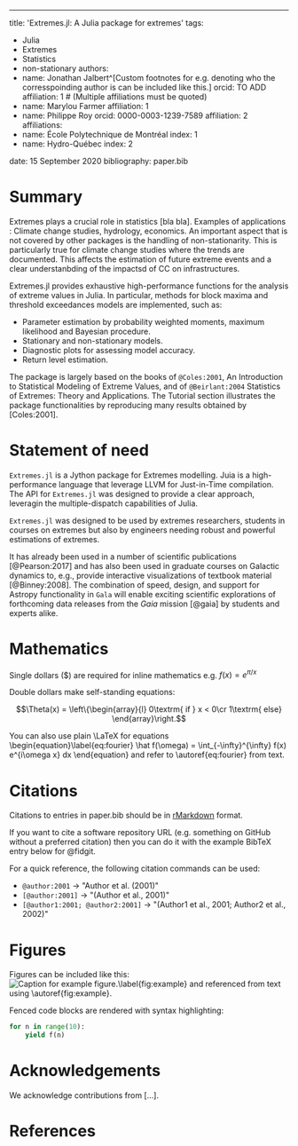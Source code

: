 ---
title: 'Extremes.jl: A Julia package for extremes'
tags:
  - Julia
  - Extremes
  - Statistics
  - non-stationary
authors:
  - name: Jonathan Jalbert^[Custom footnotes for e.g. denoting who the corresspoinding author is can be included like this.]
    orcid: TO ADD
    affiliation: 1 # (Multiple affiliations must be quoted)
  - name: Marylou Farmer
    affiliation: 1
  - name: Philippe Roy
    orcid: 0000-0003-1239-7589
    affiliation: 2
affiliations:
 - name: École Polytechnique de Montréal
   index: 1
 - name: Hydro-Québec
   index: 2
 
date: 15 September 2020
bibliography: paper.bib

# Summary

Extremes plays a crucial role in statistics [bla bla]. Examples of applications : Climate change studies, hydrology, economics. An important aspect that is not covered by other packages is the handling of non-stationarity. This is particularly true for climate change studies where the trends are documented. This affects the estimation of future extreme events and a clear understanbding of the impactsd of CC on infrastructures.

Extremes.jl provides exhaustive high-performance functions for the analysis of extreme values in Julia. In particular, methods for block maxima and threshold exceedances models are implemented, such as:

* Parameter estimation by probability weighted moments, maximum likelihood and Bayesian procedure.
* Stationary and non-stationary models.
* Diagnostic plots for assessing model accuracy.
* Return level estimation.

The package is largely based on the books of `@Coles:2001`, An Introduction to Statistical Modeling of Extreme Values, and of `@Beirlant:2004` Statistics of Extremes: Theory and Applications. The Tutorial section illustrates the package functionalities by reproducing many results obtained by [Coles:2001].

# Statement of need 

`Extremes.jl` is a Jython package for Extremes modelling. Juia is a high-performance 
language that leverage LLVM for Just-in-Time compilation. The API for `Extremes.jl` was
designed to provide a clear approach, leveragin the multiple-dispatch capabilities of Julia.

`Extremes.jl` was designed to be used by extremes researchers,
students in courses on extremes but also by engineers needing robust and powerful estimations of extremes.

It has already been used in a number of scientific publications [@Pearson:2017] and has also been
used in graduate courses on Galactic dynamics to, e.g., provide interactive
visualizations of textbook material [@Binney:2008]. The combination of speed,
design, and support for Astropy functionality in `Gala` will enable exciting
scientific explorations of forthcoming data releases from the *Gaia* mission
[@gaia] by students and experts alike.

# Mathematics

Single dollars ($) are required for inline mathematics e.g. $f(x) = e^{\pi/x}$

Double dollars make self-standing equations:

$$\Theta(x) = \left\{\begin{array}{l}
0\textrm{ if } x < 0\cr
1\textrm{ else}
\end{array}\right.$$

You can also use plain \LaTeX for equations
\begin{equation}\label{eq:fourier}
\hat f(\omega) = \int_{-\infty}^{\infty} f(x) e^{i\omega x} dx
\end{equation}
and refer to \autoref{eq:fourier} from text.

# Citations

Citations to entries in paper.bib should be in
[rMarkdown](http://rmarkdown.rstudio.com/authoring_bibliographies_and_citations.html)
format.

If you want to cite a software repository URL (e.g. something on GitHub without a preferred
citation) then you can do it with the example BibTeX entry below for @fidgit.

For a quick reference, the following citation commands can be used:
- `@author:2001`  ->  "Author et al. (2001)"
- `[@author:2001]` -> "(Author et al., 2001)"
- `[@author1:2001; @author2:2001]` -> "(Author1 et al., 2001; Author2 et al., 2002)"

# Figures

Figures can be included like this:
![Caption for example figure.\label{fig:example}](figure.png)
and referenced from text using \autoref{fig:example}.

Fenced code blocks are rendered with syntax highlighting:
```python
for n in range(10):
    yield f(n)
```	

# Acknowledgements

We acknowledge contributions from [...].

# References

